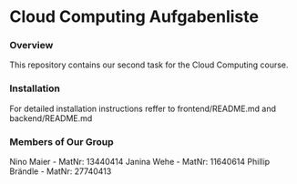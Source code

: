 # Cloud Computing Aufgabenliste

### Overview
This repository contains our second task for the Cloud Computing course.

### Installation
For detailed installation instructions reffer to frontend/README.md and backend/README.md

### Members of Our Group

Nino Maier - MatNr: 13440414
Janina Wehe - MatNr: 11640614
Phillip Brändle - MatNr: 27740413